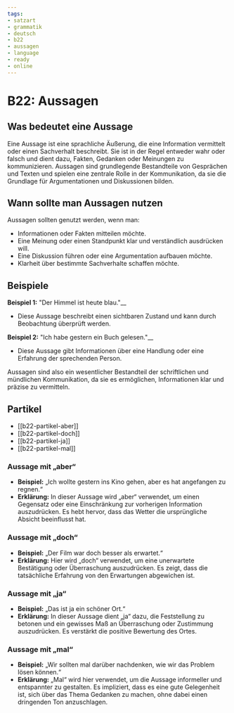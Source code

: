 ```yaml
---
tags:
- satzart
- grammatik
- deutsch
- b22
- aussagen
- language
- ready
- online
---
```


# B22: Aussagen

## Was bedeutet eine Aussage

Eine Aussage ist eine sprachliche Äußerung, die eine Information vermittelt oder einen Sachverhalt beschreibt. Sie ist in der Regel entweder wahr oder falsch und dient dazu, Fakten, Gedanken oder Meinungen zu kommunizieren. Aussagen sind grundlegende Bestandteile von Gesprächen und Texten und spielen eine zentrale Rolle in der Kommunikation, da sie die Grundlage für Argumentationen und Diskussionen bilden.

## Wann sollte man Aussagen nutzen

Aussagen sollten genutzt werden, wenn man:

- Informationen oder Fakten mitteilen möchte.
- Eine Meinung oder einen Standpunkt klar und verständlich ausdrücken will.
- Eine Diskussion führen oder eine Argumentation aufbauen möchte.
- Klarheit über bestimmte Sachverhalte schaffen möchte.

## Beispiele

__Beispiel 1:__ "Der Himmel ist heute blau."__

- Diese Aussage beschreibt einen sichtbaren Zustand und kann durch Beobachtung überprüft werden.

__Beispiel 2:__ "Ich habe gestern ein Buch gelesen."__

- Diese Aussage gibt Informationen über eine Handlung oder eine Erfahrung der sprechenden Person.

Aussagen sind also ein wesentlicher Bestandteil der schriftlichen und mündlichen Kommunikation, da sie es ermöglichen, Informationen klar und präzise zu vermitteln.

## Partikel

- [[b22-partikel-aber]]
- [[b22-partikel-doch]]
- [[b22-partikel-ja]]
- [[b22-partikel-mal]]

### Aussage mit „aber“

- __Beispiel:__ „Ich wollte gestern ins Kino gehen, aber es hat angefangen zu regnen.“
- __Erklärung:__ In dieser Aussage wird „aber“ verwendet, um einen Gegensatz oder eine Einschränkung zur vorherigen Information auszudrücken. Es hebt hervor, dass das Wetter die ursprüngliche Absicht beeinflusst hat.

### Aussage mit „doch“

- __Beispiel:__ „Der Film war doch besser als erwartet.“
- __Erklärung:__ Hier wird „doch“ verwendet, um eine unerwartete Bestätigung oder Überraschung auszudrücken. Es zeigt, dass die tatsächliche Erfahrung von den Erwartungen abgewichen ist.

### Aussage mit „ja“

- __Beispiel:__ „Das ist ja ein schöner Ort.“
- __Erklärung:__ In dieser Aussage dient „ja“ dazu, die Feststellung zu betonen und ein gewisses Maß an Überraschung oder Zustimmung auszudrücken. Es verstärkt die positive Bewertung des Ortes.

### Aussage mit „mal“

- __Beispiel:__ „Wir sollten mal darüber nachdenken, wie wir das Problem lösen können.“
- __Erklärung:__ „Mal“ wird hier verwendet, um die Aussage informeller und entspannter zu gestalten. Es impliziert, dass es eine gute Gelegenheit ist, sich über das Thema Gedanken zu machen, ohne dabei einen dringenden Ton anzuschlagen.
